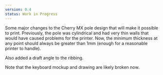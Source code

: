 ```yaml
---
version: 0.4
status: Work in Progress
---
```


Some major changes to the Cherry MX pole design that will make it possible to print. Previously, the pole was cylindrical and had very thin walls that would have caused problems for the printer. Now, the minimum thickness at any point should always be greater than 1mm (enough for a reasonable printer to handle).

Also added a draft angle to the ribbing.

Note that the keyboard mockup and drawing are likely broken now.